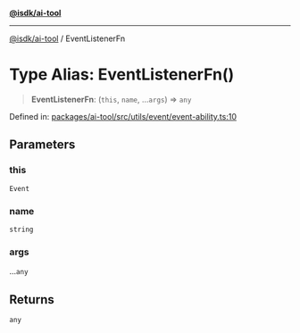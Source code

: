 [**@isdk/ai-tool**](../README.md)

***

[@isdk/ai-tool](../globals.md) / EventListenerFn

# Type Alias: EventListenerFn()

> **EventListenerFn**: (`this`, `name`, ...`args`) => `any`

Defined in: [packages/ai-tool/src/utils/event/event-ability.ts:10](https://github.com/isdk/ai-tool.js/blob/b0ee9498dddfa5222989cf00502bb34c601df743/src/utils/event/event-ability.ts#L10)

## Parameters

### this

`Event`

### name

`string`

### args

...`any`

## Returns

`any`

